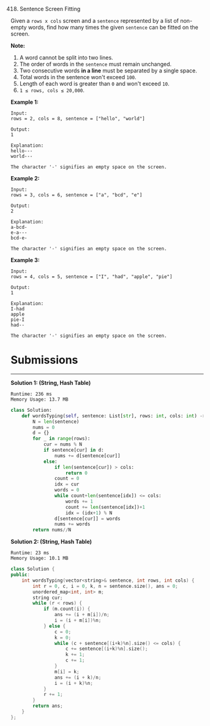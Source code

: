 418. Sentence Screen Fitting

Given a `rows x cols` screen and a `sentence` represented by a list of non-empty words, find how many times the given `sentence` can be fitted on the screen.

**Note:**

1. A word cannot be split into two lines.
1. The order of words in the `sentence` must remain unchanged.
1. Two consecutive words **in a line** must be separated by a single space.
1. Total words in the sentence won't exceed `100`.
1. Length of each word is greater than `0` and won't exceed `10`.
1. `1 ≤ rows, cols ≤ 20,000`.

**Example 1:**
```
Input:
rows = 2, cols = 8, sentence = ["hello", "world"]

Output: 
1

Explanation:
hello---
world---

The character '-' signifies an empty space on the screen.
```

**Example 2:**
```
Input:
rows = 3, cols = 6, sentence = ["a", "bcd", "e"]

Output: 
2

Explanation:
a-bcd- 
e-a---
bcd-e-

The character '-' signifies an empty space on the screen.
```

**Example 3:**
```
Input:
rows = 4, cols = 5, sentence = ["I", "had", "apple", "pie"]

Output: 
1

Explanation:
I-had
apple
pie-I
had--

The character '-' signifies an empty space on the screen.
```

# Submissions
---
**Solution 1: (String, Hash Table)**
```
Runtime: 236 ms
Memory Usage: 13.7 MB
```
```python
class Solution:
    def wordsTyping(self, sentence: List[str], rows: int, cols: int) -> int:
        N = len(sentence)
        nums = 0
        d = {}
        for _ in range(rows):
            cur = nums % N
            if sentence[cur] in d:
                nums += d[sentence[cur]]
            else:
                if len(sentence[cur]) > cols:
                    return 0
                count = 0
                idx = cur
                words = 0
                while count+len(sentence[idx]) <= cols:
                    words += 1
                    count += len(sentence[idx])+1
                    idx = (idx+1) % N
                d[sentence[cur]] = words
                nums += words
        return nums//N

```

**Solution 2: (String, Hash Table)**
```
Runtime: 23 ms
Memory Usage: 10.1 MB
```
```c++
class Solution {
public:
    int wordsTyping(vector<string>& sentence, int rows, int cols) {
        int r = 0, c, i = 0, k, n = sentence.size(), ans = 0;
        unordered_map<int, int> m;
        string cur;
        while (r < rows) {
            if (m.count(i)) {
                ans += (i + m[i])/n;
                i = (i + m[i])%n;
            } else {
                c = 0;
                k = 0;
                while (c + sentence[(i+k)%n].size() <= cols) {
                    c += sentence[(i+k)%n].size();
                    k += 1;
                    c += 1;
                }
                m[i] = k;
                ans += (i + k)/n;
                i = (i + k)%n;
            }
            r += 1;
        }
        return ans;
    }
};
```
